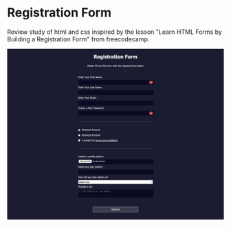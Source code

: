 # Registration Form

Review study of html and css inspired by the lesson "Learn HTML Forms by
Building a Registration Form" from freecodecamp.

![screenshot](/assets/img/registration-form.png)
